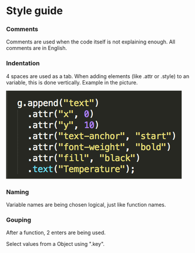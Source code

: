 # Style guide

### Comments

Comments are used when the code itself is not explaining enough.
All comments are in English. 

### Indentation 

4 spaces are used as a tab. When adding elements (like .attr or .style) to an variable, this is done vertically. Example in the picture. 

![example](doc/ex.png) 

### Naming
Variable names are being chosen logical, just like function names. 

### Gouping
After a function, 2 enters are being used. 

Select values from a Object using ".key".